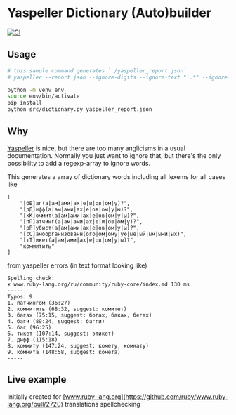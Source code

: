 # Yaspeller Dictionary (Auto)builder

[![CI](https://github.com/razum2um/yaspeller-dictionary-builder/actions/workflows/python.yml/badge.svg)](https://github.com/razum2um/yaspeller-dictionary-builder/actions/workflows/python.yml)
## Usage

```sh
# this sample command generates `./yaspeller_report.json`
# yaspeller --report json --ignore-digits --ignore-text "'.*" --ignore-latin --only-errors --file-extensions ".md" --lang ru

python -m venv env
source env/bin/activate
pip install 
python src/dictionary.py yaspeller_report.json
```

## Why

[Yaspeller](https://github.com/hcodes/yaspeller) is nice, but there are too many anglicisms in a usual documentation.
Normally you just want to ignore that, but there's the only possibility to add a regexp-array to ignore words.

This generates a array of dictionary words including all lexems for all cases like

```
[
    "[бБ]аг(а|ам|ами|ах|е|и|ов|ом|у)?",
    "[дД]ифф(а|ам|ами|ах|е|ов|ом|у|ы)?",
    "[кК]оммит(а|ам|ами|ах|е|ов|ом|у|ы)?",
    "[пП]атчинг(а|ам|ами|ах|е|и|ов|ом|у)?",
    "[рР]убист(а|ам|ами|ах|е|ов|ом|у|ы)?",
    "[сС]амоорганизованн(ого|ом|ому|ую|ые|ый|ым|ыми|ых)",
    "[тТ]икет(а|ам|ами|ах|е|ов|ом|у|ы)?",
    "коммитить"
]
```

from yaspeller errors (in text format looking like)

```
Spelling check:
✗ www.ruby-lang.org/ru/community/ruby-core/index.md 130 ms
-----
Typos: 9
1. патчингом (36:27)
2. коммитить (68:32, suggest: комитет)
3. багах (75:15, suggest: богах, баках, бегах)
4. баги (89:24, suggest: багги)
5. баг (96:25)
6. тикет (107:14, suggest: этикет)
7. дифф (115:18)
8. коммиту (147:24, suggest: комету, комнату)
9. коммита (148:58, suggest: комета)
-----
```

## Live example

Initially created for [www.ruby-lang.org](https://github.com/ruby/www.ruby-lang.org/pull/2720) translations spellchecking
